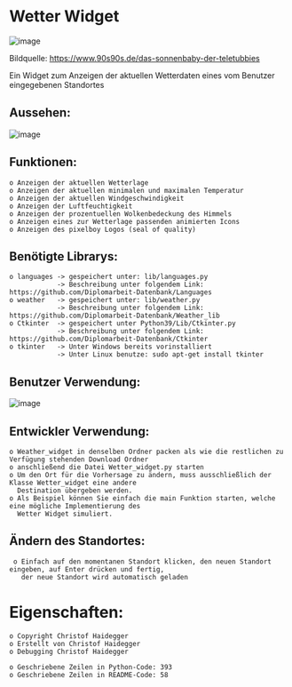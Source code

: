 # Wetter Widget
![image](https://user-images.githubusercontent.com/87471423/127841992-52a5a536-b0ba-4b02-88b9-dd3d3f5b437d.png)

Bildquelle: https://www.90s90s.de/das-sonnenbaby-der-teletubbies

Ein Widget zum Anzeigen der aktuellen Wetterdaten eines vom Benutzer eingegebenen Standortes

## Aussehen:
![image](https://user-images.githubusercontent.com/87471423/127818832-e156c1f5-01a8-495d-810a-22c33f10fb1f.png)



## Funktionen:
    o Anzeigen der aktuellen Wetterlage
    o Anzeigen der aktuellen minimalen und maximalen Temperatur
    o Anzeigen der aktuellen Windgeschwindigkeit
    o Anzeigen der Luftfeuchtigkeit
    o Anzeigen der prozentuellen Wolkenbedeckung des Himmels
    o Anzeigen eines zur Wetterlage passenden animierten Icons
    o Anzeigen des pixelboy Logos (seal of quality)


## Benötigte Librarys:
    o languages -> gespeichert unter: lib/languages.py        
                -> Beschreibung unter folgendem Link: https://github.com/Diplomarbeit-Datenbank/Languages
    o weather   -> gespeichert unter: lib/weather.py          
                -> Beschreibung unter folgendem Link: https://github.com/Diplomarbeit-Datenbank/Weather_lib
    o Ctkinter  -> gespeichert unter Python39/Lib/Ctkinter.py 
                -> Beschreibung unter folgendem Link: https://github.com/Diplomarbeit-Datenbank/Ctkinter
    o tkinter   -> Unter Windows bereits vorinstalliert
                -> Unter Linux benutze: sudo apt-get install tkinter
 
## Benutzer Verwendung:
 ![image](https://user-images.githubusercontent.com/87471423/129370108-2a2cdb37-11f1-4c05-9678-5af12251dbfe.png)
 
 
## Entwickler Verwendung:
    o Weather_widget in denselben Ordner packen als wie die restlichen zu Verfügung stehenden Download Ordner
    o anschließend die Datei Wetter_widget.py starten
    o Um den Ort für die Vorhersage zu ändern, muss ausschließlich der Klasse Wetter_widget eine andere 
      Destination übergeben werden.
    o Als Beispiel können Sie einfach die main Funktion starten, welche eine mögliche Implementierung des 
      Wetter Widget simuliert.

      
## Ändern des Standortes:
     o Einfach auf den momentanen Standort klicken, den neuen Standort eingeben, auf Enter drücken und fertig,
       der neue Standort wird automatisch geladen
    

# Eigenschaften:
    o Copyright Christof Haidegger
    o Erstellt von Christof Haidegger
    o Debugging Christof Haidegger
    
    o Geschriebene Zeilen in Python-Code: 393
    o Geschriebene Zeilen in README-Code: 58
